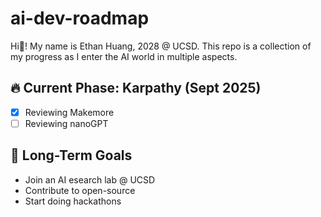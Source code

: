 # ai-dev-roadmap
Hi👋! My name is Ethan Huang, 2028 @ UCSD. This repo is a collection of my progress as I enter the AI world in multiple aspects.  

## 🔥 Current Phase: Karpathy (Sept 2025)
- [x] Reviewing Makemore
- [ ] Reviewing nanoGPT 

## 🎯 Long-Term Goals
- Join an AI esearch lab @ UCSD
- Contribute to open-source
- Start doing hackathons
